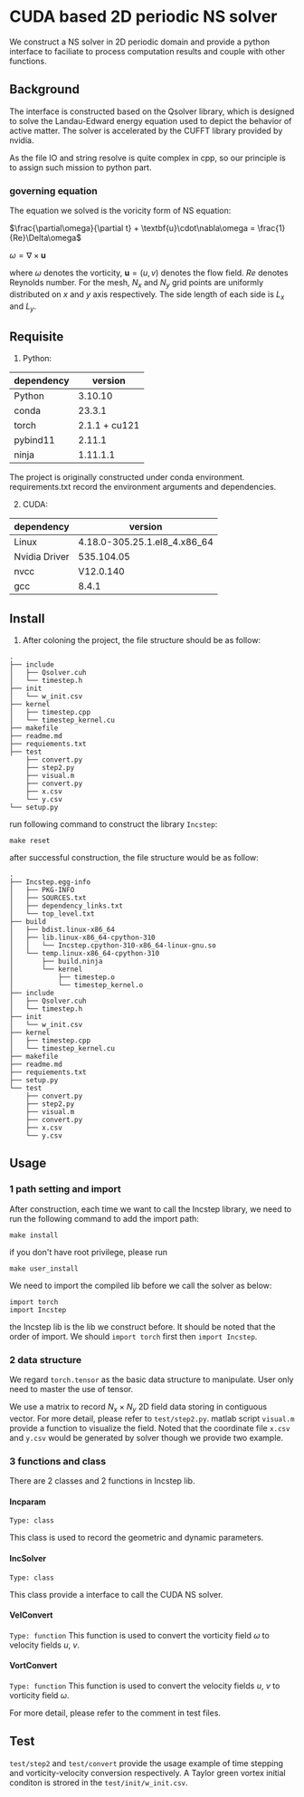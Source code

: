 # CUDA based 2D periodic NS solver
We construct a NS solver in 2D periodic domain and provide a python interface to faciliate to process computation results and couple with other functions.

## Background
The interface is constructed based on the Qsolver library, which is designed to solve the Landau-Edward energy equation used to depict the behavior of active matter. The solver is accelerated by the CUFFT library provided by nvidia. 

As the file IO and string resolve is quite complex in cpp, so our principle is to assign such mission to python part.

### governing equation
The equation we solved is the voricity form of NS equation:

$\frac{\partial\omega}{\partial t} + \textbf{u}\cdot\nabla\omega = \frac{1}{Re}\Delta\omega$

$\omega = \nabla\times\textbf{u}$

where $\omega$ denotes the vorticity, $\textbf{u} = (u,v)$ denotes the flow field. $Re$ denotes Reynolds number. For the mesh, $N_x$ and $N_y$ grid points are uniformly distributed on $x$ and $y$ axis respectively. The side length of each side is $L_x$ and $L_y$.


## Requisite
1. Python: 

|dependency | version|
|---|---|
|Python| 3.10.10 |
|conda | 23.3.1 |
|torch | 2.1.1 + cu121 |
|pybind11 | 2.11.1 |
|ninja | 1.11.1.1 |

The project is originally constructed under conda environment. requirements.txt record the environment arguments and dependencies.

2. CUDA:

|dependency | version|
|---|---|
|Linux| 4.18.0-305.25.1.el8_4.x86_64 |
|Nvidia Driver| 535.104.05 |
|nvcc| V12.0.140 |
|gcc| 8.4.1 |

## Install
1. After coloning the project, the file structure should be as follow:
```
.
├── include
│   ├── Qsolver.cuh
│   └── timestep.h
├── init
│   └── w_init.csv
├── kernel
│   ├── timestep.cpp
│   └── timestep_kernel.cu
├── makefile
├── readme.md
├── requiements.txt
├── test
    ├── convert.py
    ├── step2.py
    ├── visual.m
    ├── convert.py
    ├── x.csv
    └── y.csv
└── setup.py
```
run following command to construct the library ```Incstep```:
```(shell)
make reset
```
after successful construction, the file structure would be as follow:
```
.
├── Incstep.egg-info
│   ├── PKG-INFO
│   ├── SOURCES.txt
│   ├── dependency_links.txt
│   └── top_level.txt
├── build
│   ├── bdist.linux-x86_64
│   ├── lib.linux-x86_64-cpython-310
│   │   └── Incstep.cpython-310-x86_64-linux-gnu.so
│   └── temp.linux-x86_64-cpython-310
│       ├── build.ninja
│       └── kernel
│           ├── timestep.o
│           └── timestep_kernel.o
├── include
│   ├── Qsolver.cuh
│   └── timestep.h
├── init
│   └── w_init.csv
├── kernel
│   ├── timestep.cpp
│   └── timestep_kernel.cu
├── makefile
├── readme.md
├── requiements.txt
├── setup.py
└── test
    ├── convert.py
    ├── step2.py
    ├── visual.m
    ├── convert.py
    ├── x.csv
    └── y.csv
```


## Usage
### 1 path setting and import 
After construction, each time we want to call the Incstep library, we need to run the following command to add the import path:
```(shell)
make install
```
if you don't have root privilege, please run
```
make user_install
```
We need to import the compiled lib before we call the solver as below:
```(python)
import torch
import Incstep
```
the Incstep lib is the lib we construct before. It should be noted that the order of import. We should ```import torch``` first then ```import Incstep```.

### 2 data structure
We regard ```torch.tensor``` as the basic data structure to manipulate. User only need to master the use of tensor. 

We use a matrix to record $N_x\times N_y$ 2D field data storing in contiguous vector. For more detail, please refer to ```test/step2.py```. matlab script ```visual.m``` provide a function to visualize the field. Noted that the coordinate file ```x.csv``` and ```y.csv``` would be generated by solver though we provide two example. 
### 3 functions and class
There are 2 classes and 2 functions in Incstep lib.

#### Incparam
```Type: class```

This class is used to record the geometric and dynamic parameters.

#### IncSolver
```Type: class```

This class provide a interface to call the CUDA NS solver.

#### VelConvert
```Type: function```
This function is used to convert the vorticity field $\omega$ to velocity fields $u$, $v$.

#### VortConvert
```Type: function```
This function is used to convert the velocity fields $u$, $v$ to vorticity field $\omega$.

For more detail, please refer to the comment in test files.

## Test
```test/step2``` and ```test/convert``` provide the usage example of time stepping and vorticity-velocity conversion respectively. A Taylor green vortex initial conditon is strored in the ```test/init/w_init.csv```. 